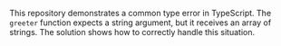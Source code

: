 This repository demonstrates a common type error in TypeScript.  The `greeter` function expects a string argument, but it receives an array of strings.  The solution shows how to correctly handle this situation.